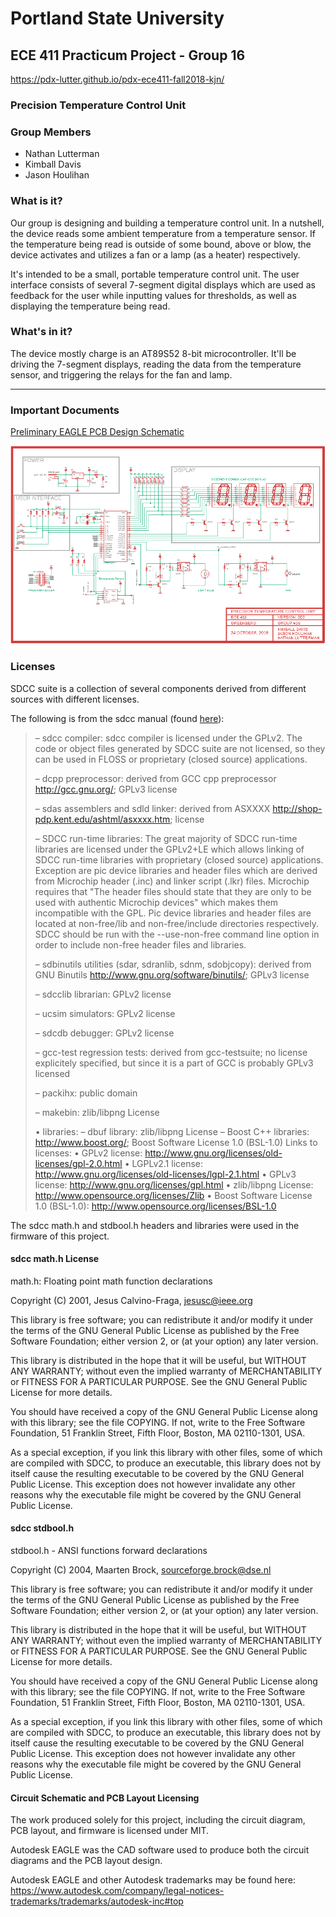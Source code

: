 # Portland State University

## ECE 411 Practicum Project - Group 16

https://pdx-lutter.github.io/pdx-ece411-fall2018-kjn/



### Precision Temperature Control Unit

### Group Members

* Nathan Lutterman  
* Kimball Davis  
* Jason Houlihan  



### What is it?

Our group is designing and building a temperature control unit.  In a nutshell, the device reads some ambient temperature from a temperature sensor.  If the temperature being read is outside of some bound, above or blow, the device activates and utilizes a fan or a lamp (as a heater) respectively.

It's intended to be a small, portable temperature control unit.  The user interface consists of several 7-segment digital displays which are used as feedback for the user while inputting values for thresholds, as well as displaying the temperature being read.

### What's in it?

The device mostly charge is an AT89S52 8-bit microcontroller.  It'll be driving the 7-segment displays, reading the data from the temperature sensor, and triggering the relays for the fan and lamp.

---

### Important Documents

[Preliminary EAGLE PCB Design Schematic](docs/schematics/preliminary.sch)

![Preliminary Schematic Thumbnail](docs/schematics/images/preliminary.png)

### Licenses
SDCC suite is a collection of several components derived from different sources with different licenses.  

The following is from the sdcc manual (found [here](http://sdcc.sourceforge.net/doc/sdccman.pdf)):

> – sdcc compiler:
> sdcc compiler is licensed under the GPLv2.
> The code or object files generated by SDCC suite are not licensed, so they can be used in FLOSS or
> proprietary (closed source) applications.
> 
> – dcpp preprocessor:
> derived from GCC cpp preprocessor http://gcc.gnu.org/; GPLv3 license
> 
> – sdas assemblers and sdld linker:
> derived from ASXXXX http://shop-pdp.kent.edu/ashtml/asxxxx.htm;
> license
> 
> – SDCC run-time libraries:
> The great majority of SDCC run-time libraries are licensed under the GPLv2+LE which allows linking
> of SDCC run-time libraries with proprietary (closed source) applications.
> Exception are pic device libraries and header files which are derived from Microchip header (.inc) and
> linker script (.lkr) files. Microchip requires that "The header files should state that they are only to
> be used with authentic Microchip devices" which makes them incompatible with the GPL. Pic device
> libraries and header files are located at non-free/lib and non-free/include directories respectively. SDCC
> should be run with the --use-non-free command line option in order to include non-free header files and
> libraries.
> 
> – sdbinutils utilities (sdar, sdranlib, sdnm, sdobjcopy):
> derived from GNU Binutils http://www.gnu.org/software/binutils/; GPLv3 license
> 
> – sdcclib librarian:
> GPLv2 license
> 
> – ucsim simulators:
> GPLv2 license
> 
> – sdcdb debugger:
> GPLv2 license
> 
> – gcc-test regression tests:
> derived from gcc-testsuite; no license explicitely specified, but since it is a part of GCC is probably
> GPLv3 licensed
> 
> – packihx:
> public domain
> 
> – makebin:
> zlib/libpng License
> 
> • libraries:
> – dbuf library:
> zlib/libpng License
> – Boost C++ libraries:
> http://www.boost.org/; Boost Software License 1.0 (BSL-1.0)
> Links to licenses:
> • GPLv2 license: http://www.gnu.org/licenses/old-licenses/gpl-2.0.html
> • LGPLv2.1 license: http://www.gnu.org/licenses/old-licenses/lgpl-2.1.html
> • GPLv3 license: http://www.gnu.org/licenses/gpl.html
> • zlib/libpng License: http://www.opensource.org/licenses/Zlib
> • Boost Software License 1.0 (BSL-1.0): http://www.opensource.org/licenses/BSL-1.0

The sdcc math.h and stdbool.h headers and libraries were used in the firmware of this project.

#### sdcc math.h License

   math.h: Floating point math function declarations

   Copyright (C) 2001, Jesus Calvino-Fraga, jesusc@ieee.org

   This library is free software; you can redistribute it and/or modify it
   under the terms of the GNU General Public License as published by the
   Free Software Foundation; either version 2, or (at your option) any
   later version.

   This library is distributed in the hope that it will be useful,
   but WITHOUT ANY WARRANTY; without even the implied warranty of
   MERCHANTABILITY or FITNESS FOR A PARTICULAR PURPOSE. See the
   GNU General Public License for more details.

   You should have received a copy of the GNU General Public License
   along with this library; see the file COPYING. If not, write to the
   Free Software Foundation, 51 Franklin Street, Fifth Floor, Boston,
   MA 02110-1301, USA.

   As a special exception, if you link this library with other files,
   some of which are compiled with SDCC, to produce an executable,
   this library does not by itself cause the resulting executable to
   be covered by the GNU General Public License. This exception does
   not however invalidate any other reasons why the executable file
   might be covered by the GNU General Public License.


#### sdcc stdbool.h

   stdbool.h - ANSI functions forward declarations

   Copyright (C) 2004, Maarten Brock, sourceforge.brock@dse.nl

   This library is free software; you can redistribute it and/or modify it
   under the terms of the GNU General Public License as published by the
   Free Software Foundation; either version 2, or (at your option) any
   later version.

   This library is distributed in the hope that it will be useful,
   but WITHOUT ANY WARRANTY; without even the implied warranty of
   MERCHANTABILITY or FITNESS FOR A PARTICULAR PURPOSE. See the
   GNU General Public License for more details.

   You should have received a copy of the GNU General Public License
   along with this library; see the file COPYING. If not, write to the
   Free Software Foundation, 51 Franklin Street, Fifth Floor, Boston,
   MA 02110-1301, USA.

   As a special exception, if you link this library with other files,
   some of which are compiled with SDCC, to produce an executable,
   this library does not by itself cause the resulting executable to
   be covered by the GNU General Public License. This exception does
   not however invalidate any other reasons why the executable file
   might be covered by the GNU General Public License.


#### Circuit Schematic and PCB Layout Licensing

The work produced solely for this project, including the circuit diagram, PCB layout, and firmware is licensed under MIT.

Autodesk EAGLE was the CAD software used to produce both the circuit diagrams and the PCB layout design.

Autodesk EAGLE and other Autodesk trademarks may be found here: https://www.autodesk.com/company/legal-notices-trademarks/trademarks/autodesk-inc#top

